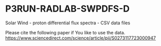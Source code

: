 # P3RUN-RADLAB-SWPDFS-D
Solar Wind - proton differential flux spectra - CSV data files 

Please cite the following paper if You like to use the data.
https://www.sciencedirect.com/science/article/pii/S0273117723000947

